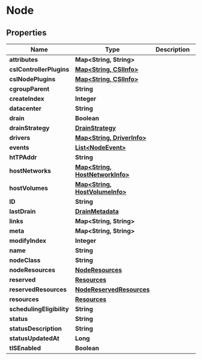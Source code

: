 

# Node


## Properties

Name | Type | Description | Notes
------------ | ------------- | ------------- | -------------
**attributes** | **Map&lt;String, String&gt;** |  |  [optional]
**csIControllerPlugins** | [**Map&lt;String, CSIInfo&gt;**](CSIInfo.md) |  |  [optional]
**csINodePlugins** | [**Map&lt;String, CSIInfo&gt;**](CSIInfo.md) |  |  [optional]
**cgroupParent** | **String** |  |  [optional]
**createIndex** | **Integer** |  |  [optional]
**datacenter** | **String** |  |  [optional]
**drain** | **Boolean** |  |  [optional]
**drainStrategy** | [**DrainStrategy**](DrainStrategy.md) |  |  [optional]
**drivers** | [**Map&lt;String, DriverInfo&gt;**](DriverInfo.md) |  |  [optional]
**events** | [**List&lt;NodeEvent&gt;**](NodeEvent.md) |  |  [optional]
**htTPAddr** | **String** |  |  [optional]
**hostNetworks** | [**Map&lt;String, HostNetworkInfo&gt;**](HostNetworkInfo.md) |  |  [optional]
**hostVolumes** | [**Map&lt;String, HostVolumeInfo&gt;**](HostVolumeInfo.md) |  |  [optional]
**ID** | **String** |  |  [optional]
**lastDrain** | [**DrainMetadata**](DrainMetadata.md) |  |  [optional]
**links** | **Map&lt;String, String&gt;** |  |  [optional]
**meta** | **Map&lt;String, String&gt;** |  |  [optional]
**modifyIndex** | **Integer** |  |  [optional]
**name** | **String** |  |  [optional]
**nodeClass** | **String** |  |  [optional]
**nodeResources** | [**NodeResources**](NodeResources.md) |  |  [optional]
**reserved** | [**Resources**](Resources.md) |  |  [optional]
**reservedResources** | [**NodeReservedResources**](NodeReservedResources.md) |  |  [optional]
**resources** | [**Resources**](Resources.md) |  |  [optional]
**schedulingEligibility** | **String** |  |  [optional]
**status** | **String** |  |  [optional]
**statusDescription** | **String** |  |  [optional]
**statusUpdatedAt** | **Long** |  |  [optional]
**tlSEnabled** | **Boolean** |  |  [optional]



